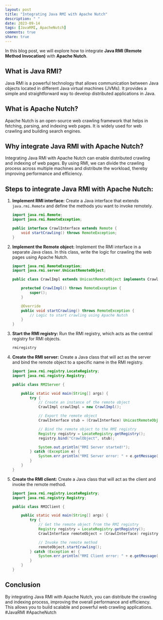 ```yaml
---
layout: post
title: "Integrating Java RMI with Apache Nutch"
description: " "
date: 2023-09-14
tags: [JavaRMI, ApacheNutch]
comments: true
share: true
---
```


In this blog post, we will explore how to integrate **Java RMI (Remote Method Invocation)** with **Apache Nutch**. 

## What is Java RMI?

Java RMI is a powerful technology that allows communication between Java objects located in different Java virtual machines (JVMs). It provides a simple and straightforward way to develop distributed applications in Java.

## What is Apache Nutch?

Apache Nutch is an open-source web crawling framework that helps in fetching, parsing, and indexing web pages. It is widely used for web crawling and building search engines.

## Why integrate Java RMI with Apache Nutch?

Integrating Java RMI with Apache Nutch can enable distributed crawling and indexing of web pages. By using RMI, we can divide the crawling process across multiple machines and distribute the workload, thereby improving performance and efficiency.

## Steps to integrate Java RMI with Apache Nutch:

1. **Implement RMI interface:** Create a Java interface that extends `java.rmi.Remote` and define the methods you want to invoke remotely.

    ```java
    import java.rmi.Remote;
    import java.rmi.RemoteException;
    
    public interface CrawlInterface extends Remote {
        void startCrawling() throws RemoteException;
    }
    ```

2. **Implement the Remote object:** Implement the RMI interface in a separate Java class. In this class, write the logic for crawling the web pages using Apache Nutch.

    ```java
    import java.rmi.RemoteException;
    import java.rmi.server.UnicastRemoteObject;
    
    public class CrawlImpl extends UnicastRemoteObject implements CrawlInterface {
    
        protected CrawlImpl() throws RemoteException {
            super();
        }
    
        @Override
        public void startCrawling() throws RemoteException {
            // Logic to start crawling using Apache Nutch
        }
    }
    ```

3. **Start the RMI registry:** Run the RMI registry, which acts as the central registry for RMI objects.

    ```bash
    rmiregistry
    ```

4. **Create the RMI server:** Create a Java class that will act as the server and bind the remote object to a specific name in the RMI registry.

    ```java
    import java.rmi.registry.LocateRegistry;
    import java.rmi.registry.Registry;
    
    public class RMIServer {
    
        public static void main(String[] args) {
            try {
                // Create an instance of the remote object
                CrawlImpl crawlImpl = new CrawlImpl();
    
                // Export the remote object
                CrawlInterface stub = (CrawlInterface) UnicastRemoteObject.exportObject(crawlImpl, 0);
    
                // Bind the remote object to the RMI registry
                Registry registry = LocateRegistry.getRegistry();
                registry.bind("CrawlObject", stub);
    
                System.out.println("RMI Server started!");
            } catch (Exception e) {
                System.err.println("RMI Server error: " + e.getMessage());
            }
        }
    }
    ```

5. **Create the RMI client:** Create a Java class that will act as the client and invoke the remote method.

    ```java
    import java.rmi.registry.LocateRegistry;
    import java.rmi.registry.Registry;
    
    public class RMIClient {
    
        public static void main(String[] args) {
            try {
                // Get the remote object from the RMI registry
                Registry registry = LocateRegistry.getRegistry();
                CrawlInterface remoteObject = (CrawlInterface) registry.lookup("CrawlObject");
    
                // Invoke the remote method
                remoteObject.startCrawling();
            } catch (Exception e) {
                System.err.println("RMI Client error: " + e.getMessage());
            }
        }
    }
    ```

## Conclusion

By integrating Java RMI with Apache Nutch, you can distribute the crawling and indexing process, improving the overall performance and efficiency. This allows you to build scalable and powerful web crawling applications. #JavaRMI #ApacheNutch